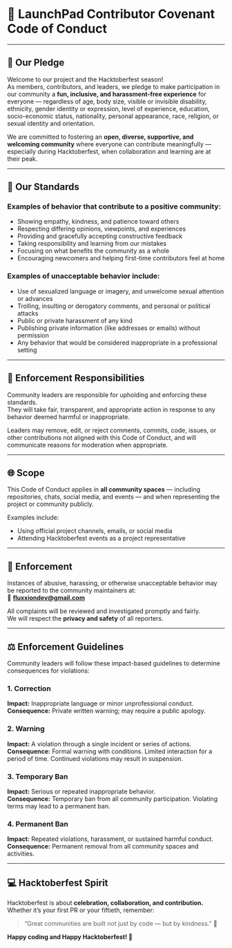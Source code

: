 # 🎃 LaunchPad Contributor Covenant Code of Conduct

---

## 🌟 Our Pledge

Welcome to our project and the Hacktoberfest season!  
As members, contributors, and leaders, we pledge to make participation in our community a **fun, inclusive, and harassment-free experience** for everyone — regardless of age, body size, visible or invisible disability, ethnicity, gender identity or expression, level of experience, education, socio-economic status, nationality, personal appearance, race, religion, or sexual identity and orientation.

We are committed to fostering an **open, diverse, supportive, and welcoming community** where everyone can contribute meaningfully — especially during Hacktoberfest, when collaboration and learning are at their peak.

---

## 💬 Our Standards

### Examples of behavior that contribute to a positive community:
- Showing empathy, kindness, and patience toward others  
- Respecting differing opinions, viewpoints, and experiences  
- Providing and gracefully accepting constructive feedback  
- Taking responsibility and learning from our mistakes  
- Focusing on what benefits the community as a whole  
- Encouraging newcomers and helping first-time contributors feel at home  

### Examples of unacceptable behavior include:
- Use of sexualized language or imagery, and unwelcome sexual attention or advances  
- Trolling, insulting or derogatory comments, and personal or political attacks  
- Public or private harassment of any kind  
- Publishing private information (like addresses or emails) without permission  
- Any behavior that would be considered inappropriate in a professional setting  

---

## 🧭 Enforcement Responsibilities

Community leaders are responsible for upholding and enforcing these standards.  
They will take fair, transparent, and appropriate action in response to any behavior deemed harmful or inappropriate.

Leaders may remove, edit, or reject comments, commits, code, issues, or other contributions not aligned with this Code of Conduct, and will communicate reasons for moderation when appropriate.

---

## 🌐 Scope

This Code of Conduct applies in **all community spaces** — including repositories, chats, social media, and events — and when representing the project or community publicly.

Examples include:
- Using official project channels, emails, or social media  
- Attending Hacktoberfest events as a project representative  

---

## 🚨 Enforcement

Instances of abusive, harassing, or otherwise unacceptable behavior may be reported to the community maintainers at:  
📧 **fluxxiondev@gmail.com**

All complaints will be reviewed and investigated promptly and fairly.  
We will respect the **privacy and safety** of all reporters.

---

## ⚖️ Enforcement Guidelines

Community leaders will follow these impact-based guidelines to determine consequences for violations:

### 1. Correction
**Impact:** Inappropriate language or minor unprofessional conduct.  
**Consequence:** Private written warning; may require a public apology.

### 2. Warning
**Impact:** A violation through a single incident or series of actions.  
**Consequence:** Formal warning with conditions. Limited interaction for a period of time. Continued violations may result in suspension.

### 3. Temporary Ban
**Impact:** Serious or repeated inappropriate behavior.  
**Consequence:** Temporary ban from all community participation. Violating terms may lead to a permanent ban.

### 4. Permanent Ban
**Impact:** Repeated violations, harassment, or sustained harmful conduct.  
**Consequence:** Permanent removal from all community spaces and activities.

---

## 💻 Hacktoberfest Spirit

Hacktoberfest is about **celebration, collaboration, and contribution.**  
Whether it’s your first PR or your fiftieth, remember:

> “Great communities are built not just by code — but by kindness.” 💜  

**Happy coding and Happy Hacktoberfest! 🎉**